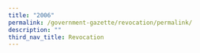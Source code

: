 ```yaml
---
title: "2006"
permalink: /government-gazette/revocation/permalink/
description: ""
third_nav_title: Revocation
---
```

